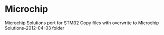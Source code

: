 Microchip
=========

Microchip Solutions port for STM32
Copy files with overwrite to Microchip Solutions-2012-04-03 folder
